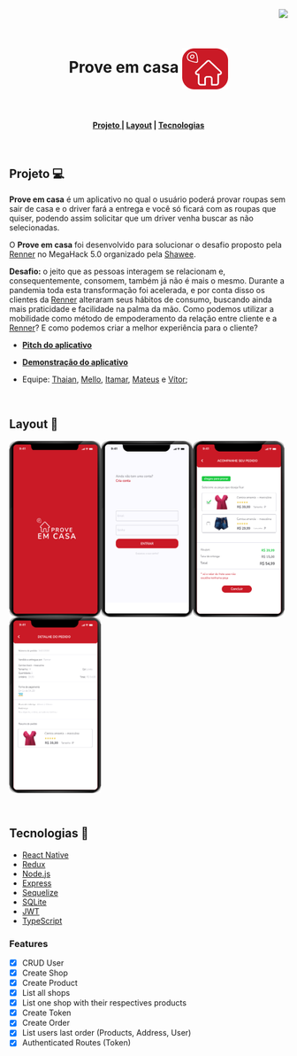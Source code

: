 <img src="https://img.shields.io/static/v1?label=Status&message=Em_desenvolvimento&color=5F6EFA" align="right"/>




&nbsp;


<h1 align="center"> Prove em casa <img src="https://github.com/prove-em-casa/megahack5-mobile/blob/main/icon-2.png" align="center" ></h1>




&nbsp;


<h4 align="center"><a href="https://github.com/prove-em-casa/megahack5-mobile#projeto-computer">Projeto </a> | <a href="https://github.com/prove-em-casa/megahack5-mobile/blob/main/README.md#layout-bookmark"> Layout</a> | <a href="https://github.com/prove-em-casa/megahack5-mobile/blob/main/README.md#tecnologiastoolbox"> Tecnologias </a></h4> 




&nbsp;



## Projeto :computer: 
<p><strong>Prove em casa</strong> é um aplicativo no qual o usuário poderá provar roupas sem sair de casa e o driver fará a entrega e você só ficará com as roupas que quiser, podendo assim solicitar que um driver venha buscar as não selecionadas.</p>

<p>O <strong>Prove em casa</strong> foi desenvolvido para solucionar o desafio proposto pela <a href="https://www.lojasrenner.com.br/">Renner</a> no MegaHack 5.0 organizado pela <a href="https://shawee.io/pt/">Shawee</a>. 

<p><strong>Desafio:</strong> o jeito que as pessoas interagem se relacionam e, consequentemente, consomem, também já não é mais o mesmo. Durante a pandemia toda esta transformação foi acelerada, e por conta disso os clientes da <a href="https://www.lojasrenner.com.br/">Renner</a> alteraram seus hábitos de consumo, buscando ainda mais praticidade e facilidade na palma da mão. Como podemos utilizar a mobilidade como método de empoderamento da relação entre cliente e a <a href="https://www.lojasrenner.com.br/">Renner</a>? E como podemos criar a melhor experiência para o cliente?</p>


* <p><strong><a href="https://www.youtube.com/watch?v=s0MIapKAfws">Pitch do aplicativo</a></strong></p>
* <p><strong><a href="https://www.youtube.com/watch?v=upvqd3-Qogs">Demonstração do aplicativo</a></strong></p>


* Equipe: [Thaian](https://github.com/thcarvalho), [Mello](https://github.com/MelloTonio), [Itamar](https://github.com/ItamarJoire), [Mateus](http://linkedin.com/in/mateus-mezzomo-591466b1) e [Vítor](https://github.com/vitorbertolucci);




&nbsp;


## Layout :bookmark:
  <img src="https://github.com/prove-em-casa/megahack5-mobile/blob/main/splash.png" align="left" width="166" height="318">
  <img src="https://github.com/prove-em-casa/megahack5-mobile/blob/main/Login.png" align="left" width="166" height="318">
  <img src="https://github.com/prove-em-casa/megahack5-mobile/blob/main/Tela%20de%20escolha.png" align="left" width="166" height="318">
  <img src="https://github.com/prove-em-casa/megahack5-mobile/blob/main/detalhe.png" align="center" width="166" height="318">

   
  
  
  &nbsp;
  
  ## Tecnologias	:toolbox:
  
* [React Native](https://pt-br.reactjs.org/)
* [Redux](https://redux.js.org/)
* [Node.js](https://nodejs.org/en/)
* [Express](https://expressjs.com/pt-br/)
* [Sequelize](https://sequelize.org/)
* [SQLite](https://www.sqlite.org/index.html)
* [JWT](https://jwt.io/)
* [TypeScript](https://www.typescriptlang.org/)




  
  
  

  
  
    

 


### Features

- [x] CRUD User
- [x] Create Shop
- [x] Create Product
- [x] List all shops
- [x] List one shop with their respectives products
- [x] Create Token
- [x] Create Order
- [x] List users last order (Products, Address, User)
- [x] Authenticated Routes (Token)

